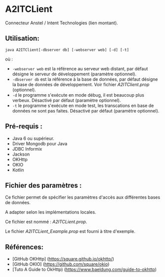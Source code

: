 # A2ITCLient

Connecteur Anstel / Intent Technologies (lien montant).

## Utilisation:
```
java A2ITClient[-dbserver db] [-webserver web] [-d] [-t] 
```
où :
* ```-webserver web``` est la référence au serveur web distant, par défaut désigne le serveur de développement (paramètre optionnel).
* ```-dbserver db``` est la référence à la base de données, par défaut désigne la base de données de développement. Voir fichier *A2ITClient.prop* (optionnel).
* ```-d``` le programme s'exécute en mode débug, il est beaucoup plus verbeux. Désactivé par défaut (paramètre optionnel).
* ```-t``` le programme s'exécute en mode test, les transcations en base de données ne sont pas faites. Désactivé par défaut (paramètre optionnel).

## Pré-requis :
- Java 6 ou supérieur.
- Driver Mongodb pour Java
- JDBC Informix
- Jackson
- OKHttp
- OKIO
- Kotlin

## Fichier des paramètres : 

Ce fichier permet de spécifier les paramètres d'accès aux différentes bases de données.

A adapter selon les implémentations locales.

Ce fichier est nommé : *A2ITCLient.prop*.

Le fichier *A2ITCLient_Example.prop* est fourni à titre d'exemple.

## Références:

- [GitHub OKHttp] (https://square.github.io/okhttp/)
- [GitHub OKIO] (https://github.com/square/okio)
- [Tuto A Guide to OkHttp) (https://www.baeldung.com/guide-to-okhttp)